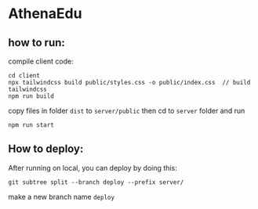 # AthenaEdu

## how to run:

compile client code:

```
cd client
npx tailwindcss build public/styles.css -o public/index.css  // build tailwindcss
npm run build
```

copy files in folder `dist` to `server/public`
then cd to `server` folder and run

```
npm run start
```

## How to deploy:

After running on local, you can deploy by doing this:

```
git subtree split --branch deploy --prefix server/
```

make a new branch name `deploy`

